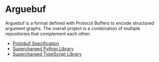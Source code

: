 # Arguebuf

Arguebuf is a format defined with Protocol Buffers to encode structured argument graphs.
The overall project is a combination of multiple repositories that complement each other:

- [Protobuf Specification](https://buf.build/recap/arg-services/docs/main:arg_services.graph.v1)
- [Supercharged Python Library ](https://github.com/recap-utr/arguebuf-python)
- [Supercharged TypeScript Library ](https://github.com/recap-utr/arguebuf-typescript)
